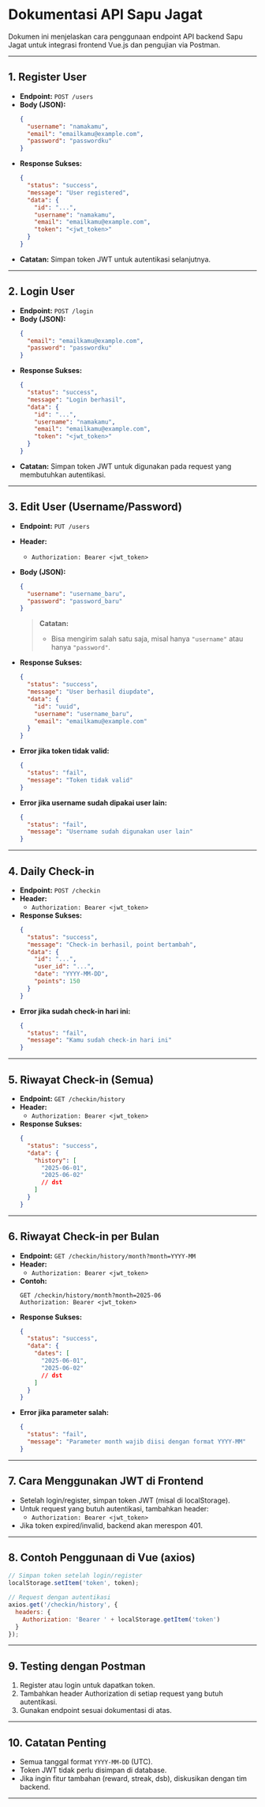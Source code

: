 # Dokumentasi API Sapu Jagat

Dokumen ini menjelaskan cara penggunaan endpoint API backend Sapu Jagat untuk integrasi frontend Vue.js dan pengujian via Postman.

---

## 1. Register User
- **Endpoint:** `POST /users`
- **Body (JSON):**
  ```json
  {
    "username": "namakamu",
    "email": "emailkamu@example.com",
    "password": "passwordku"
  }
  ```
- **Response Sukses:**
  ```json
  {
    "status": "success",
    "message": "User registered",
    "data": {
      "id": "...",
      "username": "namakamu",
      "email": "emailkamu@example.com",
      "token": "<jwt_token>"
    }
  }
  ```
- **Catatan:** Simpan token JWT untuk autentikasi selanjutnya.

---

## 2. Login User
- **Endpoint:** `POST /login`
- **Body (JSON):**
  ```json
  {
    "email": "emailkamu@example.com",
    "password": "passwordku"
  }
  ```
- **Response Sukses:**
  ```json
  {
    "status": "success",
    "message": "Login berhasil",
    "data": {
      "id": "...",
      "username": "namakamu",
      "email": "emailkamu@example.com",
      "token": "<jwt_token>"
    }
  }
  ```
- **Catatan:** Simpan token JWT untuk digunakan pada request yang membutuhkan autentikasi.

---

## 3. Edit User (Username/Password)
- **Endpoint:** `PUT /users`
- **Header:**
  - `Authorization: Bearer <jwt_token>`
- **Body (JSON):**
  ```json
  {
    "username": "username_baru",
    "password": "password_baru"
  }
  ```
  > **Catatan:**
  > - Bisa mengirim salah satu saja, misal hanya `"username"` atau hanya `"password"`.

- **Response Sukses:**
  ```json
  {
    "status": "success",
    "message": "User berhasil diupdate",
    "data": {
      "id": "uuid",
      "username": "username_baru",
      "email": "emailkamu@example.com"
    }
  }
  ```

- **Error jika token tidak valid:**
  ```json
  {
    "status": "fail",
    "message": "Token tidak valid"
  }
  ```

- **Error jika username sudah dipakai user lain:**
  ```json
  {
    "status": "fail",
    "message": "Username sudah digunakan user lain"
  }
  ```

---

## 4. Daily Check-in
- **Endpoint:** `POST /checkin`
- **Header:**
  - `Authorization: Bearer <jwt_token>`
- **Response Sukses:**
  ```json
  {
    "status": "success",
    "message": "Check-in berhasil, point bertambah",
    "data": {
      "id": "...",
      "user_id": "...",
      "date": "YYYY-MM-DD",
      "points": 150
    }
  }
  ```
- **Error jika sudah check-in hari ini:**
  ```json
  {
    "status": "fail",
    "message": "Kamu sudah check-in hari ini"
  }
  ```

---

## 5. Riwayat Check-in (Semua)
- **Endpoint:** `GET /checkin/history`
- **Header:**
  - `Authorization: Bearer <jwt_token>`
- **Response Sukses:**
  ```json
  {
    "status": "success",
    "data": {
      "history": [
        "2025-06-01",
        "2025-06-02"
        // dst
      ]
    }
  }
  ```

---

## 6. Riwayat Check-in per Bulan
- **Endpoint:** `GET /checkin/history/month?month=YYYY-MM`
- **Header:**
  - `Authorization: Bearer <jwt_token>`
- **Contoh:**
  ```
  GET /checkin/history/month?month=2025-06
  Authorization: Bearer <jwt_token>
  ```
- **Response Sukses:**
  ```json
  {
    "status": "success",
    "data": {
      "dates": [
        "2025-06-01",
        "2025-06-02"
        // dst
      ]
    }
  }
  ```
- **Error jika parameter salah:**
  ```json
  {
    "status": "fail",
    "message": "Parameter month wajib diisi dengan format YYYY-MM"
  }
  ```

---

## 7. Cara Menggunakan JWT di Frontend
- Setelah login/register, simpan token JWT (misal di localStorage).
- Untuk request yang butuh autentikasi, tambahkan header:
  - `Authorization: Bearer <jwt_token>`
- Jika token expired/invalid, backend akan merespon 401.

---

## 8. Contoh Penggunaan di Vue (axios)
```js
// Simpan token setelah login/register
localStorage.setItem('token', token);

// Request dengan autentikasi
axios.get('/checkin/history', {
  headers: {
    Authorization: 'Bearer ' + localStorage.getItem('token')
  }
});
```

---

## 9. Testing dengan Postman
1. Register atau login untuk dapatkan token.
2. Tambahkan header Authorization di setiap request yang butuh autentikasi.
3. Gunakan endpoint sesuai dokumentasi di atas.

---

## 10. Catatan Penting
- Semua tanggal format `YYYY-MM-DD` (UTC).
- Token JWT tidak perlu disimpan di database.
- Jika ingin fitur tambahan (reward, streak, dsb), diskusikan dengan tim backend.

---
